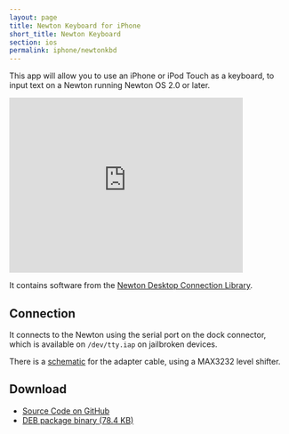 ```yaml
---
layout: page
title: Newton Keyboard for iPhone
short_title: Newton Keyboard
section: ios
permalink: iphone/newtonkbd
---
```


This app will allow you to use an iPhone or iPod Touch as a keyboard, to input text on a Newton
running Newton OS 2.0 or later.

<iframe width="420" height="315" src="https://www.youtube.com/embed/iN44Eq4Thgo" frameborder="0" allowfullscreen></iframe>

It contains software from the [Newton Desktop Connection Library](http://sourceforge.net/projects/newton-dcl/).

## Connection

It connects to the Newton using the serial port on the dock connector, which is
available on `/dev/tty.iap` on jailbroken devices.

There is a
[schematic](https://github.com/zydeco/newtonkbd-iphone/raw/master/Schematic.pdf)
 for the adapter cable, using a MAX3232 level shifter.

## Download

* <a class="icon-social-github" href="https://github.com/zydeco/newtonkbd-iphone"> Source Code on GitHub</a>
* <a class="icon-present" href="https://github.com/zydeco/newtonkbd-iphone/releases/download/v1.0.1/newtonkbd.deb"> DEB package binary (78.4 KB)</a>
